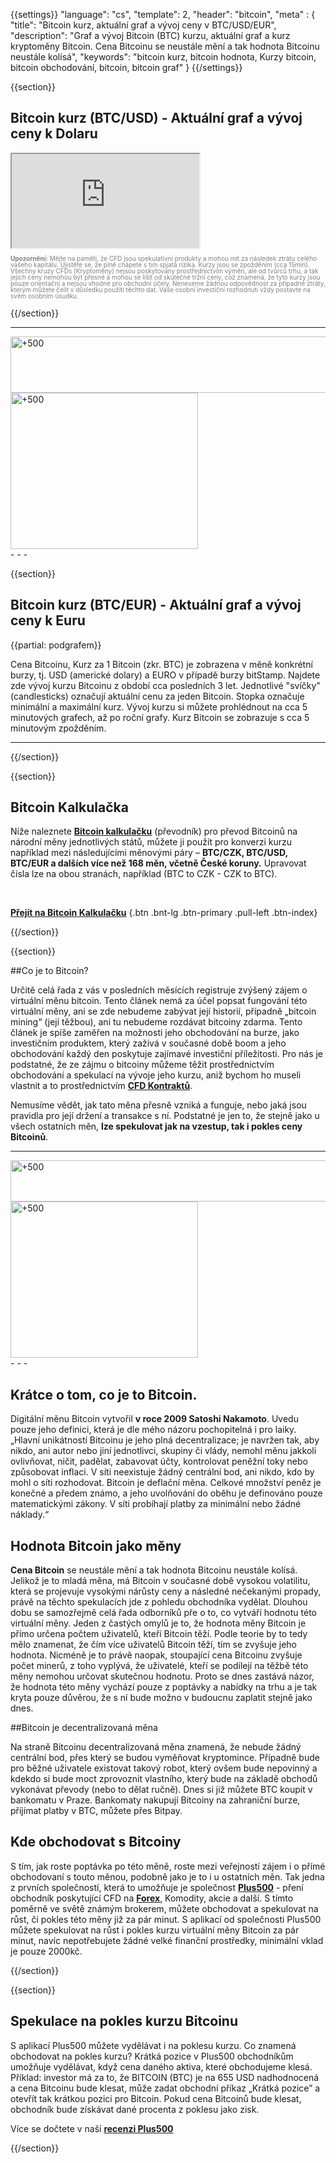 ﻿{{settings}}
  "language": "cs",
  "template": 2,
  "header": "bitcoin",
  "meta" : {
    "title": "Bitcoin kurz, aktuální graf a vývoj ceny v BTC/USD/EUR",
    "description": "Graf a vývoj Bitcoin (BTC) kurzu, aktuální graf a kurz kryptoměny Bitcoin. Cena Bitcoinu se neustále mění a tak hodnota Bitcoinu neustále kolísá",
    "keywords": "bitcoin kurz, bitcoin hodnota, Kurzy bitcoin, bitcoin obchodování, bitcoin, bitcoin graf"
  }
{{/settings}}



{{section}}


## Bitcoin kurz **(BTC/USD)** - Aktuální graf a vývoj ceny k **Dolaru**

<div class="container kurz">
<a href="http://blog.forexsrovnavac.cz/plus500cz"></a>
<a href="http://blog.forexsrovnavac.cz/plus500cz"></a>
<iframe src="http://marketools.plus500.com/Widgets/InstrumentChartContainer?hl=cs&cty=CZ&id=66349&tags=widg+chart+bitcoin&pl=2&instSymb=BTCUSD"></iframe>
</div>

<div class="alert">
    <font size="1" color="grey" face="">
    <p style="line-height:100%"> 
        <strong>Upozornění:</strong>
                Mějte na paměti, že CFD jsou spekulativní produkty a mohou mít za následek ztrátu celého vašeho kapitálu. Ujistěte se, že plně chápete s tím spjatá rizika. Kurzy jsou se zpožděním (cca 15min). Všechny kruzy CFDs (Kryptoměny) nejsou poskytovány prostřednictvím výměn, ale od tvůrců trhu, a tak jejich ceny nemohou být přesné a mohou se lišit od skutečné tržní ceny, což znamená, že tyto kurzy jsou pouze orientační a nejsou vhodné pro obchodní účely. Neneseme žádnou odpovědnost za případné ztráty, kterým můžete čelit v důsledku použití těchto dat. Vaše osobní investiční rozhodnutí vždy postavte na svém osobním úsudku.</p>
    </font>
</div>



{{/section}}


- - -
<div class="row">
<div class="col-md-8 hidden-sm hidden-xs">
<a href="http://blog.forexsrovnavac.cz/xm.com" target="_blank" title="+500"><img src="https://ads.pipaffiliates.com/i/6284?c=46271" width="1000" height="90" border="0" alt="+500" /></a>
</div>
<div class="col-sm-6 col-xs-12 hidden-md hidden-lg">
 <a href="http://blog.forexsrovnavac.cz/xm.com" target="_blank" title="+500"><img src="https://ads.pipaffiliates.com/i/5989?c=46271" width="300" height="250" border="0" alt="+500" /></a>
</div>
</div>
- - -



{{section}}


## Bitcoin kurz **(BTC/EUR)** - Aktuální graf a vývoj ceny k **Euru** 

<!-- TradingView Widget BEGIN -->
<script type="text/javascript" src="https://d33t3vvu2t2yu5.cloudfront.net/tv.js"></script>
<script type="text/javascript">
new TradingView.widget({
  "width": "100%",
  "height": 400,
  "symbol": "BITSTAMP:BTCEUR",
  "interval": "30",
  "timezone": "Etc/UTC",
  "theme": "White",
  "style": "3",
  "locale": "en",
  "toolbar_bg": "#f1f3f6",
  "allow_symbol_change": true,
  "hideideas": true,
  "show_popup_button": true,
  "popup_width": "1000",
  "popup_height": "650",
});

</script>
<!-- TradingView Widget END -->
{{partial: podgrafem}}

Cena Bitcoinu, Kurz za 1 Bitcoin (zkr. BTC) je zobrazena v měně konkrétní burzy, tj. USD (americké dolary) a EURO v případě burzy bitStamp. Najdete zde vývoj kurzu Bitcoinu z období cca posledních 3 let. Jednotlivé "svíčky" (candlesticks) označují aktuální cenu za jeden Bitcoin. Stopka označuje minimální a maximální kurz. Vývoj kurzu si můžete prohlédnout na cca 5 minutových grafech, až po roční grafy. Kurz Bitcoin se zobrazuje s cca 5 minutovým zpožděním.
- - -
{{/section}}


{{section}}

## Bitcoin Kalkulačka

Níže naleznete [**Bitcoin kalkulačku**](http://www.forexsrovnavac.cz/bitcoin-kalkulacka) (převodník) pro převod Bitcoinů na národní měny jednotlivých států, můžete ji použít pro konverzi kurzu například mezi následujícími měnovými páry – **BTC/CZK, BTC/USD, BTC/EUR a dalších více než 168 měn, včetně České koruny.** Upravovat čísla lze na obou stranách, například (BTC to CZK - CZK to BTC).

<br>

[**Přejít na Bitcoin Kalkulačku**](http://www.forexsrovnavac.cz/bitcoin-kalkulacka "Bitcoin Kalkulačka") {.btn .bnt-lg .btn-primary .pull-left .btn-index}

{{/section}}


{{section}}


##Co je to Bitcoin?

Určitě celá řada z vás v posledních měsících registruje zvýšený zájem o virtuální měnu bitcoin. Tento článek nemá za účel popsat fungování této virtuální měny, ani se zde nebudeme zabývat její historií, případně „bitcoin mining“ (její těžbou), ani tu nebudeme rozdávat bitcoiny zdarma. Tento článek je spíše zaměřen na možnosti jeho obchodování na burze, jako investičním produktem, který zažívá v současné době boom a jeho obchodování každý den poskytuje zajímavé investiční příležitosti. Pro nás je podstatné, že ze zájmu o bitcoiny můžeme těžit prostřednictvím obchodování a spekulací na vývoje jeho kurzu, aniž bychom ho museli vlastnit a to prostřednictvím [**CFD Kontraktů**](http://www.forexsrovnavac.cz/cfd-obchodovani). 

Nemusíme vědět, jak tato měna přesně vzniká a funguje, nebo jaká jsou pravidla pro její držení a transakce s ní. Podstatné je jen to, že stejně jako u všech ostatních měn, **lze spekulovat jak na vzestup, tak i pokles ceny Bitcoinů**.

- - -
<div class="row">
<div class="col-md-8 hidden-sm hidden-xs">
<a href="http://blog.forexsrovnavac.cz/plus500cz" target="_blank" title="+500"><img src="http://cdn.plus500.com/Media/Banners/1024x66/28447.gif?set=Cryptocurrencies_CySec" width="1135" height="66" border="0" alt="+500" /></a>
</div>
<div class="col-sm-6 col-xs-12 hidden-md hidden-lg">
 <a href="http://blog.forexsrovnavac.cz/plus500cz" target="_blank" title="+500"><img src="http://cdn.plus500.com/Media/Banners/300x250/28436.gif?set=Cryptocurrencies_CySec" width="300" height="250" border="0" alt="+500" /></a>
</div>
</div>
- - -


## Krátce o tom, co je to Bitcoin.

Digitální měnu Bitcoin vytvořil **v roce 2009 Satoshi Nakamoto**. Uvedu pouze jeho definici, která je dle mého názoru pochopitelná i pro laiky. „Hlavní unikátností Bitcoinu je jeho plná decentralizace; je navržen tak, aby nikdo, ani autor nebo jiní jednotlivci, skupiny či vlády, nemohl měnu jakkoli ovlivňovat, ničit, padělat, zabavovat účty, kontrolovat peněžní toky nebo způsobovat inflaci. V síti neexistuje žádný centrální bod, ani nikdo, kdo by mohl o síti rozhodovat. Bitcoin je deflační měna. Celkové množství peněz je konečné a předem známo, a jeho uvolňování do oběhu je definováno pouze matematickými zákony. V síti probíhají platby za minimální nebo žádné náklady.“

## Hodnota Bitcoin jako měny

**Cena Bitcoin** se neustále mění a tak hodnota Bitcoinu neustále kolísá. Jelikož je to mladá měna, má Bitcoin v současné době vysokou volatilitu, která se projevuje vysokými nárůsty ceny a následné nečekanými propady, právě na těchto spekulacích jde z pohledu obchodníka vydělat. Dlouhou dobu se samozřejmě celá řada odborníků pře o to, co vytváří hodnotu této virtuální měny. Jeden z častých omylů je to, že hodnota měny Bitcoin je přímo určena počtem uživatelů, kteří Bitcoin těží. Podle teorie by to tedy mělo znamenat, že čím více uživatelů Bitcoin těží, tím se zvyšuje jeho hodnota. Nicméně je to právě naopak, stoupající cena Bitcoinu zvyšuje počet minerů, z toho vyplývá, že uživatelé, kteří se podílejí na těžbě této měny nemohou určovat skutečnou hodnotu. Proto se dnes zastává názor, že hodnota této měny vychází pouze z poptávky a nabídky na trhu a je tak kryta pouze důvěrou, že s ní bude možno v budoucnu zaplatit stejně jako dnes.

##Bitcoin je decentralizovaná měna

Na straně Bitcoinu decentralizovaná měna znamená, že nebude žádný centrální bod, přes který se budou vyměňovat kryptomince. Případně bude pro běžné uživatele existovat takový robot, který ovšem bude nepovinný a kdekdo si bude moct zprovoznit vlastního, který bude na základě obchodů vykonávat převody (nebo to dělat ručně). Dnes si již můžete BTC koupit v bankomatu v Praze. Bankomaty nakupují Bitcoiny na zahraniční burze, příjímat platby v BTC, můžete přes Bitpay.

## Kde obchodovat s Bitcoiny

S tím, jak roste poptávka po této měně, roste mezi veřejností zájem i o přímé obchodovaní s touto měnou, podobně jako je to i u ostatních měn. Tak jedna z prvních společností, která to umožňuje je společnost [**Plus500**](http://forexsrovnavac.cz/plus500) - pření obchodník poskytující CFD na [**Forex**](http://forexsrovnavac.cz/), Komodity, akcie a další. S tímto poměrně ve světě známým brokerem, můžete obchodovat a spekulovat na růst, či pokles této měny již za pár minut. S aplikací od společnosti Plus500 můžete spekulovat na růst i pokles kurzu virtuální měny Bitcoin za pár minut, navíc nepotřebujete žádné velké finanční prostředky, minimální vklad je pouze 2000kč. 

{{/section}}

{{section}}

## Spekulace na pokles kurzu Bitcoinu

S aplikací Plus500 můžete vydělávat i na poklesu kurzu. Co znamená obchodovat na pokles kurzu? Krátká pozice v Plus500 obchodníkům umožňuje vydělávat, když cena daného aktiva, které obchodujeme klesá. Příklad: investor má za to, že BITCOIN (BTC) je na 655 USD nadhodnocená a cena Bitcoinu bude klesat, může zadat obchodní příkaz „Krátká pozice” a otevřít tak krátkou pozici pro Bitcoin. Pokud cena Bitcoinů bude klesat, obchodník bude získávat dané procenta  z poklesu jako zisk. 

Více se dočtete v naší [**recenzi Plus500**](http://forexsrovnavac.cz/plus500)

{{/section}}


